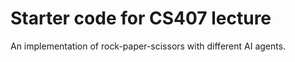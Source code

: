 # Starter code for CS407 lecture

An implementation of rock-paper-scissors with different AI agents.
